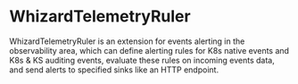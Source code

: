 # WhizardTelemetryRuler

WhizardTelemetryRuler is an extension for events alerting in the observability area, which can define alerting rules for K8s native events and K8s & KS auditing events, evaluate these rules on incoming events data, and send alerts to specified sinks like an HTTP endpoint.
